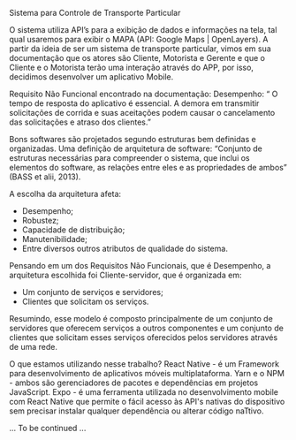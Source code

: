Sistema para Controle de Transporte Particular

O sistema utiliza API’s para a exibição de dados e informações na tela, tal qual usaremos para exibir o MAPA (API: Google Maps | OpenLayers). A partir da ideia de ser um sistema de transporte particular, vimos em sua documentação que os atores são Cliente, Motorista e Gerente e que o Cliente e o Motorista terão uma interação através do APP, por isso, decidimos desenvolver um aplicativo Mobile. 

Requisito Não Funcional encontrado na documentação:
Desempenho: “ O tempo de resposta do aplicativo é essencial. A demora em transmitir solicitações de corrida e suas aceitações podem causar o cancelamento das solicitações e atraso dos clientes.” 

Bons softwares são projetados segundo estruturas bem definidas e organizadas. Uma definição de arquitetura de software:
“Conjunto de estruturas necessárias para compreender o sistema, que inclui os elementos do software, as relações entre eles e as propriedades de ambos” (BASS et alii, 2013).

A escolha da arquitetura afeta:
* Desempenho;
* Robustez;
* Capacidade de distribuição;
* Manutenibilidade;
* Entre diversos outros atributos de qualidade do sistema.

Pensando em um dos Requisitos Não Funcionais, que é Desempenho, a arquitetura escolhida foi Cliente-servidor, que é organizada em:
* Um conjunto de serviços e servidores;
* Clientes que solicitam os serviços. 

Resumindo, esse modelo é composto principalmente de um conjunto de servidores que oferecem serviços a outros componentes e um conjunto de clientes que solicitam esses serviços oferecidos pelos servidores através de uma rede.

O que estamos utilizando nesse trabalho?
React Native - é um Framework para desenvolvimento de aplicativos móveis multiplataforma. 
Yarn e o NPM - ambos são gerenciadores de pacotes e dependências em projetos JavaScript.
Expo - é uma ferramenta utilizada no desenvolvimento mobile com React Native que permite o fácil acesso às API's nativas do dispositivo sem precisar instalar qualquer dependência ou alterar código naTtivo.

...
To be continued
...
